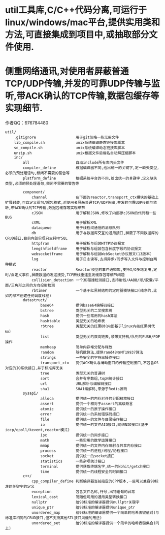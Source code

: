 # util工具库,C/C++代码分离,可运行于linux/windows/mac平台,提供实用类和方法,可直接集成到项目中,或抽取部分文件使用.  
# 侧重网络通讯,对使用者屏蔽普通TCP/UDP传输,并发的可靠UDP传输与监听,带ACK确认的TCP传输,数据包缓存等实现细节.  
作者QQ：976784480  
  
	util/  
		.gitignore					用于git忽略一些无用文件  
		lib_compile.sh				unix系统编译静态链接库脚本  
		so_compile.sh				unix系统编译动态链接库脚本  
		unzip.sh					unix根据文件后缀名自动解压缩脚本  
		inc/  
			all						自动include所有库内头文件  
			compiler_define			根据编译器不同,给出统一的关键字,定一缺失类型,必须的预处理语句,频闭不需要的警告等  
			platform_define			根据系统平台的不同,给出统一的关键字,定义缺失类型,必须的预处理语句,频闭不需要的警告等  
  
			component/  
				channel				在下面的reactor,transport_ctx模块的基础上扩展封装,可自定义组包/解包格式,对使用者屏蔽普通TCP/UDP传输,并发的可靠UDP传输与监听,带ACK确认的TCP传输,数据包缓存等实现细节  
				cJSON				用于解析JSON,修改了内部原cJSON的代码和一些BUG  
				cXML				用于解析XML  
				dataqueue			用于线程间通信的消息队列  
				db					用于与数据库交互的通用接口,屏蔽了不同数据库的CRUD接口,目前内部实现只支持MYSQL  
				httpfram			用于解析与组装HTTP协议报文  
				lengthfieldframe	用于解析与组装包含长度字段的协议报文  
				websocketframe		用于解析与组装WebSocket协议报文(13版本)  
				log					用于日志读写,支持异步/同步写入文件与控制台两种模式  
				reactor				Reactor模型的事件通知库,支持I/O多路复用,定时/自定义事件,屏蔽数据的发送接受,TCP断线重连重发缓存包等细节问题  
				collision_detection	一个3D碰撞检测接口,支持射线/AABB/球/胶囊/平面/三角形之间的方向投射检测  
				rbtimer				一个基于红黑树结构的定时器模块接口(纯净的,比如内部不创建任何调度线程)  
			datastruct/  
					base64			提供base64编解码接口  
					bstree			类型无关的二叉搜索树  
					hash			提供一些常用的hash算法  
					hashtable		类型无关的哈希表  
					rbtree			类型无关的红黑树(内部基于linux内核红黑树代码)  
					list			类型无关的双向链表,顺带支持栈/队列的PUSH/POP操作  
					memheap			简单内存堆分配与释放  
					random			随机数算法,提供rand48与MT19937算法  
					strings			一些安全的字符串操作接口  
					transport_ctx	提供ACK确认与滑动窗口的传输控制接口,不包含OS对应的IO系统接口,并于标准库无关  
					tree			类型无关的普通树  
					sort			合并有序数组,topN统计接口  
					url				URL解析与编解码接口  
					sha1			SHA1编解码,来源于Redis源码  
			sysapi/  
					alloca			提供统一的内存对齐的分配释放接口  
					assert			提供一个相对于assert的高级断言  
					atomic			提供统一的原子操作接口  
					error			提供统一的系统错误码接口  
					file			提供统一的文件与目录操作接口  
					io				提供统一的文件AIO接口,网络NIO接口(基于iocp/epoll/kevent,reactor模式)  
					ipc				提供统一的同步接口  
					math			一些实用的数学运算接口  
					mmap			提供统一的文件内存映射与共享内存接口  
					process			提供统一的进程/线程/协程接口  
					socket			提供统一的socket接口  
					statistics		一些杂项统计接口  
					terminal		提供获取终端名字,统一的kbhit/getch接口  
					time			提供统一的线程安全的时间接口  
			c++/  
				cpp_compiler_define	判断编译器当前指定的CPP版本,一些可以兼容98标准的关键字的定义  
				exception			包含文件名称,行号,出错语句的异常  
				lexical_cast		简陋但可用的通用类型转换接口  
				nullptr				给98标准的编译器提供nullptr关键字  
				unique_ptr			给98标准的编译器提供unique_ptr  
				unordered_map		给98标准的编译器提供一个简单的哈希表键值对(与标准库相同的CRUD接口,但不支持其他STL接口风骚的用法)  
				unordered_set		给98标准的编译器提供一个简单的哈希表键集合(同上)  
